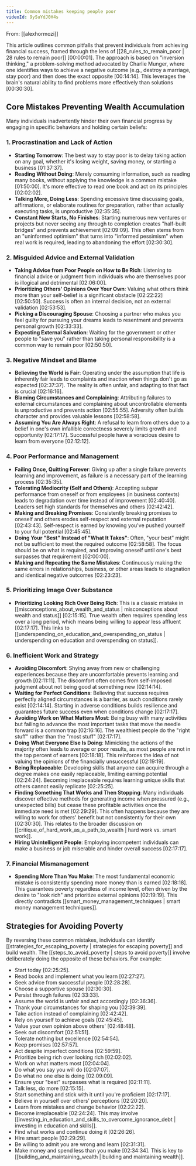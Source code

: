 ```yaml
---
title: Common mistakes keeping people poor
videoId: 9ySuYdJ0H4s
---
```


From: [[alexhormozi]] <br/> 

This article outlines common pitfalls that prevent individuals from achieving financial success, framed through the lens of [[28_rules_to_remain_poor | 28 rules to remain poor]] <a class="yt-timestamp" data-t="00:00:01">[00:00:01]</a>. The approach is based on "inversion thinking," a problem-solving method advocated by Charlie Munger, where one identifies ways to achieve a negative outcome (e.g., destroy a marriage, stay poor) and then does the exact opposite <a class="yt-timestamp" data-t="00:14:14">[00:14:14]</a>. This leverages the brain's natural ability to find problems more effectively than solutions <a class="yt-timestamp" data-t="00:30:30">[00:30:30]</a>.

## Core Mistakes Preventing Wealth Accumulation

Many individuals inadvertently hinder their own financial progress by engaging in specific behaviors and holding certain beliefs:

### 1. Procrastination and Lack of Action
*   **Starting Tomorrow**: The best way to stay poor is to delay taking action on any goal, whether it's losing weight, saving money, or starting a business <a class="yt-timestamp" data-t="01:37:37">[01:37:37]</a>.
*   **Reading Without Doing**: Merely consuming information, such as reading many books, without applying the knowledge is a common mistake <a class="yt-timestamp" data-t="01:50:00">[01:50:00]</a>. It's more effective to read one book and act on its principles <a class="yt-timestamp" data-t="02:02:02">[02:02:02]</a>.
*   **Talking More, Doing Less**: Spending excessive time discussing goals, affirmations, or elaborate routines for preparation, rather than actually executing tasks, is unproductive <a class="yt-timestamp" data-t="02:35:35">[02:35:35]</a>.
*   **Constant New Starts, No Finishes**: Starting numerous new ventures or projects but never seeing any through to completion creates "half-built bridges" and prevents achievement <a class="yt-timestamp" data-t="02:09:09">[02:09:09]</a>. This often stems from an "uninformed optimism" that turns into "informed pessimism" when real work is required, leading to abandoning the effort <a class="yt-timestamp" data-t="02:30:30">[02:30:30]</a>.

### 2. Misguided Advice and External Validation
*   **Taking Advice from Poor People on How to Be Rich**: Listening to financial advice or judgment from individuals who are themselves poor is illogical and detrimental <a class="yt-timestamp" data-t="02:06:00">[02:06:00]</a>.
*   **Prioritizing Others' Opinions Over Your Own**: Valuing what others think more than your self-belief is a significant obstacle <a class="yt-timestamp" data-t="02:22:22">[02:22:22]</a> <a class="yt-timestamp" data-t="02:50:50">[02:50:50]</a>. Success is often an internal decision, not an external validation <a class="yt-timestamp" data-t="02:53:53">[02:53:53]</a>.
*   **Picking a Discouraging Spouse**: Choosing a partner who makes you feel guilty for pursuing your dreams leads to resentment and prevents personal growth <a class="yt-timestamp" data-t="02:33:33">[02:33:33]</a>.
*   **Expecting External Salvation**: Waiting for the government or other people to "save you" rather than taking personal responsibility is a common way to remain poor <a class="yt-timestamp" data-t="02:50:50">[02:50:50]</a>.

### 3. Negative Mindset and Blame
*   **Believing the World is Fair**: Operating under the assumption that life is inherently fair leads to complaints and inaction when things don't go as expected <a class="yt-timestamp" data-t="02:37:37">[02:37:37]</a>. The reality is often unfair, and adapting to that fact is crucial <a class="yt-timestamp" data-t="02:16:16">[02:16:16]</a>.
*   **Blaming Circumstances and Complaining**: Attributing failures to external circumstances and complaining about uncontrollable elements is unproductive and prevents action <a class="yt-timestamp" data-t="02:55:55">[02:55:55]</a>. Adversity often builds character and provides valuable lessons <a class="yt-timestamp" data-t="02:58:58">[02:58:58]</a>.
*   **Assuming You Are Always Right**: A refusal to learn from others due to a belief in one's own infallible correctness severely limits growth and opportunity <a class="yt-timestamp" data-t="02:17:17">[02:17:17]</a>. Successful people have a voracious desire to learn from everyone <a class="yt-timestamp" data-t="02:12:12">[02:12:12]</a>.

### 4. Poor Performance and Management
*   **Failing Once, Quitting Forever**: Giving up after a single failure prevents learning and improvement, as failure is a necessary part of the learning process <a class="yt-timestamp" data-t="02:35:35">[02:35:35]</a>.
*   **Tolerating Mediocrity (Self and Others)**: Accepting subpar performance from oneself or from employees (in business contexts) leads to degradation over time instead of improvement <a class="yt-timestamp" data-t="02:40:40">[02:40:40]</a>. Leaders set high standards for themselves and others <a class="yt-timestamp" data-t="02:42:42">[02:42:42]</a>.
*   **Making and Breaking Promises**: Consistently breaking promises to oneself and others erodes self-respect and external reputation <a class="yt-timestamp" data-t="02:43:43">[02:43:43]</a>. Self-respect is earned by knowing you've pushed yourself to your full potential <a class="yt-timestamp" data-t="02:45:45">[02:45:45]</a>.
*   **Doing Your "Best" Instead of "What It Takes"**: Often, "your best" might not be sufficient to meet the required outcome <a class="yt-timestamp" data-t="02:58:58">[02:58:58]</a>. The focus should be on what is required, and improving oneself until one's best surpasses that requirement <a class="yt-timestamp" data-t="02:00:00">[02:00:00]</a>.
*   **Making and Repeating the Same Mistakes**: Continuously making the same errors in relationships, business, or other areas leads to stagnation and identical negative outcomes <a class="yt-timestamp" data-t="02:23:23">[02:23:23]</a>.

### 5. Prioritizing Image Over Substance
*   **Prioritizing Looking Rich Over Being Rich**: This is a classic mistake in [[misconceptions_about_wealth_and_status | misconceptions about wealth and status]] <a class="yt-timestamp" data-t="02:15:15">[02:15:15]</a>. True wealth often requires spending less over a long period, which means being willing to appear less affluent <a class="yt-timestamp" data-t="02:17:17">[02:17:17]</a>. This links to [[underspending_on_education_and_overspending_on_status | underspending on education and overspending on status]].

### 6. Inefficient Work and Strategy
*   **Avoiding Discomfort**: Shying away from new or challenging experiences because they are uncomfortable prevents learning and growth <a class="yt-timestamp" data-t="02:11:11">[02:11:11]</a>. The discomfort often comes from self-imposed judgment about not being good at something new <a class="yt-timestamp" data-t="02:14:14">[02:14:14]</a>.
*   **Waiting for Perfect Conditions**: Believing that success requires perfectly aligned circumstances is a barrier, as such conditions rarely exist <a class="yt-timestamp" data-t="02:14:14">[02:14:14]</a>. Starting in adverse conditions builds resilience and guarantees future success even when conditions change <a class="yt-timestamp" data-t="02:17:17">[02:17:17]</a>.
*   **Avoiding Work on What Matters Most**: Being busy with many activities but failing to advance the most important tasks that move the needle forward is a common trap <a class="yt-timestamp" data-t="02:16:16">[02:16:16]</a>. The wealthiest people do the "right stuff" rather than the "most stuff" <a class="yt-timestamp" data-t="02:17:17">[02:17:17]</a>.
*   **Doing What Everyone Else Is Doing**: Mimicking the actions of the majority often leads to average or poor results, as most people are not in the top percent of earners <a class="yt-timestamp" data-t="02:18:18">[02:18:18]</a>. This reinforces the idea of not valuing the opinions of the financially unsuccessful <a class="yt-timestamp" data-t="02:19:19">[02:19:19]</a>.
*   **Being Replaceable**: Developing skills that anyone can acquire through a degree makes one easily replaceable, limiting earning potential <a class="yt-timestamp" data-t="02:24:24">[02:24:24]</a>. Becoming irreplaceable requires learning unique skills that others cannot easily replicate <a class="yt-timestamp" data-t="02:25:25">[02:25:25]</a>.
*   **Finding Something That Works and Then Stopping**: Many individuals discover effective methods for generating income when pressured (e.g., unexpected bills) but cease these profitable activities once the immediate need is met <a class="yt-timestamp" data-t="02:29:29">[02:29:29]</a>. This often happens because they are willing to work for others' benefit but not consistently for their own <a class="yt-timestamp" data-t="02:30:30">[02:30:30]</a>. This relates to the broader discussion on [[critique_of_hard_work_as_a_path_to_wealth | hard work vs. smart work]].
*   **Hiring Unintelligent People**: Employing incompetent individuals can make a business or job miserable and hinder overall success <a class="yt-timestamp" data-t="02:17:17">[02:17:17]</a>.

### 7. Financial Mismanagement
*   **Spending More Than You Make**: The most fundamental economic mistake is consistently spending more money than is earned <a class="yt-timestamp" data-t="02:18:18">[02:18:18]</a>. This guarantees poverty regardless of income level, often driven by the desire to "look rich" and prioritize external opinions <a class="yt-timestamp" data-t="02:19:19">[02:19:19]</a>. This directly contradicts [[smart_money_management_techniques | smart money management techniques]].

## Strategies for Avoiding Poverty

By reversing these common mistakes, individuals can identify [[strategies_for_escaping_poverty | strategies for escaping poverty]] and build wealth. The [[steps_to_avoid_poverty | steps to avoid poverty]] involve deliberately doing the opposite of these behaviors. For example:
*   Start today <a class="yt-timestamp" data-t="02:25:25">[02:25:25]</a>.
*   Read books and implement what you learn <a class="yt-timestamp" data-t="02:27:27">[02:27:27]</a>.
*   Seek advice from successful people <a class="yt-timestamp" data-t="02:28:28">[02:28:28]</a>.
*   Choose a supportive spouse <a class="yt-timestamp" data-t="02:30:30">[02:30:30]</a>.
*   Persist through failures <a class="yt-timestamp" data-t="02:33:33">[02:33:33]</a>.
*   Assume the world is unfair and act accordingly <a class="yt-timestamp" data-t="02:36:36">[02:36:36]</a>.
*   Thank your circumstances for shaping you <a class="yt-timestamp" data-t="02:39:39">[02:39:39]</a>.
*   Take action instead of complaining <a class="yt-timestamp" data-t="02:42:42">[02:42:42]</a>.
*   Rely on yourself to achieve goals <a class="yt-timestamp" data-t="02:45:45">[02:45:45]</a>.
*   Value your own opinion above others' <a class="yt-timestamp" data-t="02:48:48">[02:48:48]</a>.
*   Seek out discomfort <a class="yt-timestamp" data-t="02:51:51">[02:51:51]</a>.
*   Tolerate nothing but excellence <a class="yt-timestamp" data-t="02:54:54">[02:54:54]</a>.
*   Keep promises <a class="yt-timestamp" data-t="02:57:57">[02:57:57]</a>.
*   Act despite imperfect conditions <a class="yt-timestamp" data-t="02:59:59">[02:59:59]</a>.
*   Prioritize being rich over looking rich <a class="yt-timestamp" data-t="02:02:02">[02:02:02]</a>.
*   Work on what matters most <a class="yt-timestamp" data-t="02:04:04">[02:04:04]</a>.
*   Do what you say you will do <a class="yt-timestamp" data-t="02:07:07">[02:07:07]</a>.
*   Do what no one else is doing <a class="yt-timestamp" data-t="02:09:09">[02:09:09]</a>.
*   Ensure your "best" surpasses what is required <a class="yt-timestamp" data-t="02:11:11">[02:11:11]</a>.
*   Talk less, do more <a class="yt-timestamp" data-t="02:15:15">[02:15:15]</a>.
*   Start something and stick with it until you're proficient <a class="yt-timestamp" data-t="02:17:17">[02:17:17]</a>.
*   Believe in yourself over others' perceptions <a class="yt-timestamp" data-t="02:20:20">[02:20:20]</a>.
*   Learn from mistakes and change behavior <a class="yt-timestamp" data-t="02:22:22">[02:22:22]</a>.
*   Become irreplaceable <a class="yt-timestamp" data-t="02:24:24">[02:24:24]</a>. This may involve [[investing_in_education_and_skills_to_overcome_ignorance_debt | investing in education and skills]].
*   Find what works and continue doing it <a class="yt-timestamp" data-t="02:26:26">[02:26:26]</a>.
*   Hire smart people <a class="yt-timestamp" data-t="02:29:29">[02:29:29]</a>.
*   Be willing to admit you are wrong and learn <a class="yt-timestamp" data-t="02:31:31">[02:31:31]</a>.
*   Make money and spend less than you make <a class="yt-timestamp" data-t="02:34:34">[02:34:34]</a>. This is key to [[building_and_maintaining_wealth | building and maintaining wealth]].